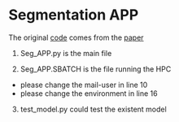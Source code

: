 # Segmentation APP
The original [code](https://github.com/pranavsinghps1/DEDL) comes from the [paper](https://arxiv.org/abs/2207.06489)

1. Seg_APP.py is the main file

2. Seg_APP.SBATCH is the file running the HPC 
* please change the mail-user in line 10
* please change the environment in line 16

3. test_model.py could test the existent model
